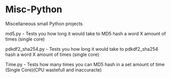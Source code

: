 # Misc-Python
Miscellaneous small Python projects

md5.py - Tests you how long it would take to MD5 hash a word X amount of times (single core)

pdkdf2_sha254.py - Tests you how long it would take to pdkdf2_sha254 hash a word X amount of times (single core)

Time.py - Tests how many times you can MD5 hash in a set amount of time (Single Core)(CPU wastefull and inaccuracte)
